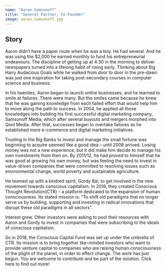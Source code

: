 ```yaml
---
name: "Aaron Samsonoff"
title: "General Partner, Co-Founder"
image: aaron_samsonoff.jpg
---
```


## Story

Aaron didn’t have a paper route when he was a boy. He had several. And he was using the \$2,000 he earned monthly to fund his entrepreneurial endeavours. The discipline of getting up at 4:30 in the morning to deliver newspapers turned into a lifelong habit of rising early. Thinking about Big Hairy Audacious Goals while he walked from door to door in the pre-dawn was just one inspiration for taking post-secondary courses in computer science and business.

In his twenties, Aaron began to launch online businesses, and he learned to smile at failures. There were many. But the smiles came because he knew that he was gaining knowledge from each failed effort that would help him to move along the path to success. In 2004, he applied all those knowledges into building his first successful digital marketing company, Samsonoff Media, which after several buyouts and mergers morphed into Qool Media. After that, successes began to overtake failures as he established more e-commerce and digital marketing initiatives.

Trusting in the Big Banks to invest and manage the small fortune was beginning to acquire seemed like a good idea – until 2008 arrived. Losing money was not a new experience, but it did make him decide to manage his own investments from then on. By 2011/12, he had proved to himself that he was good at growing his own money, but was feeling the need to invest in value-driven companies that were committed to resolving issues such as environmental change, world poverty and sustainable agriculture.

He teamed up with a kindred spirit, Gordy Bal, to get involved in the new movement towards conscious capitalism. In 2016, they created Conscious Thought Revolution(CTR) – a platform dedicated to the expansion of human consciousness. Its stated mission is: “To shift old paradigms that no longer serve us by building, supporting and investing in radical innovations that disrupt these old paradigms in all sectors”.

Interest grew. Other investors were asking to pool their resources with Aaron and Gordy to invest in companies that were subscribing to the ideals of conscious capitalism.

So in 2018, the Conscious Capital Fund was set up under the umbrella of CTR. Its mission is to bring together like-minded investors who want to provide venture capital to companies who are raising human consciousness of the plight of the planet, in order to effect change. The work has just begun. You are welcome to contribute and be part of the solution. Click here to find out more!
